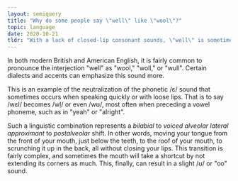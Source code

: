 ```yaml
---
layout: semiquery
title: "Why do some people say \"well\" like \"wool\"?"
topic: language
date: 2020-10-21
tldr: "With a lack of closed-lip consonant sounds, \"well\" is sometimes pronounced easier with less demanding phonemes such as \"u\" or \"oo\"."
---
```


In both modern British and American English, it is fairly common to pronounce the interjection "well" as "wool," "woll," or "wull". Certain dialects and accents can emphasize this sound more.

This is an example of the neutralization of the phonetic /ɛ/ sound that sometimes occurs when speaking quickly or with loose lips. That is to say /wɛl/ becomes /wḷ/ or even /wʊ/, most often when preceding a vowel phoneme, such as in "yeah" or "alright".

Such a linguistic combination represents a *bilabial* to *voiced alveolar lateral approximant* to *postalveolar* shift. In other words, moving your tongue from the front of your mouth, just below the teeth, to the roof of your mouth, to scrunching it up in the back, all without closing your lips. This transition is fairly complex, and sometimes the mouth will take a shortcut by not extending its corners as much. This, finally, can result in a slight /ʊ/ or "oo" sound.